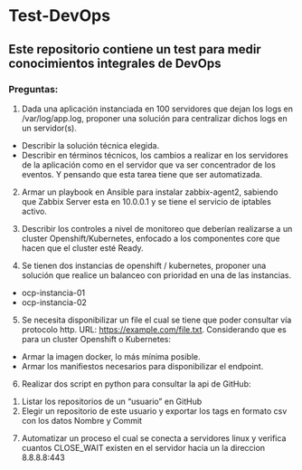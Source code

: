 # Test-DevOps

## Este repositorio contiene un test para medir conocimientos integrales de DevOps

### Preguntas:

1)	Dada una aplicación instanciada en 100 servidores que dejan los logs en /var/log/app.log, proponer una solución para centralizar dichos logs en un servidor(s).
-	Describir la solución técnica elegida.
-	Describir en términos técnicos, los cambios a realizar en los servidores de la aplicación como en el servidor que va ser concentrador de los eventos. Y pensando que esta tarea tiene que ser automatizada.


2)	Armar un playbook en Ansible para instalar zabbix-agent2, sabiendo que Zabbix Server esta en 10.0.0.1 y se tiene el servicio de iptables activo.


3)	Describir los controles a nivel de monitoreo que deberían realizarse a un cluster Openshift/Kubernetes, enfocado a los componentes core que hacen que el cluster esté Ready.


4)	Se tienen dos instancias de openshift / kubernetes, proponer una solución que realice un balanceo con prioridad en una de las instancias.
-	ocp-instancia-01
-	ocp-instancia-02


5)	Se necesita disponibilizar un file el cual se tiene que poder consultar vía protocolo http.
URL: https://example.com/file.txt.
Considerando que es para un cluster Openshift o Kubernetes:
-	Armar la imagen docker, lo más mínima posible.
-	Armar los manifiestos necesarios para disponibilizar el endpoint.


6)	Realizar dos script en python para consultar la api de GitHub:
1.	Listar los repositorios de un “usuario” en GitHub
2.	Elegir un repositorio de este usuario y exportar los tags en formato csv con los datos Nombre y Commit


7)	Automatizar un proceso el cual se conecta a servidores linux y verifica cuantos CLOSE_WAIT existen en el servidor hacia un la direccion 8.8.8.8:443

